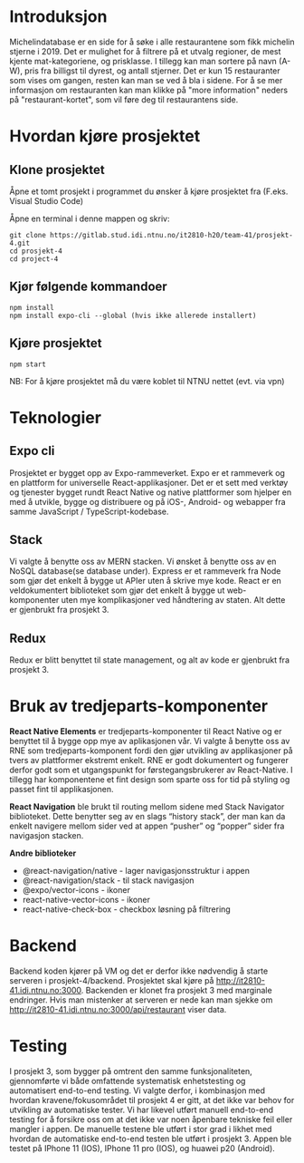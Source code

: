 
# Introduksjon

Michelindatabase er en side for å søke i alle restaurantene som fikk michelin stjerne i 2019. 
Det er mulighet for å filtrere på et utvalg regioner, de mest kjente mat-kategoriene, og prisklasse. 
I tillegg kan man sortere på navn (A-W), pris fra billigst til dyrest, og antall stjerner. 
Det er kun 15 restauranter som vises om gangen, resten kan man se ved å bla i sidene. 
For å se mer informasjon om restauranten kan man klikke på "more information" neders på "restaurant-kortet", som vil føre deg til restaurantens side. 


# Hvordan kjøre prosjektet


## Klone prosjektet

Åpne et tomt prosjekt i programmet du ønsker å kjøre prosjektet fra (F.eks. Visual Studio Code)

Åpne en terminal i denne mappen og skriv:

    git clone https://gitlab.stud.idi.ntnu.no/it2810-h20/team-41/prosjekt-4.git
    cd prosjekt-4
    cd project-4

## Kjør følgende kommandoer

    npm install
    npm install expo-cli --global (hvis ikke allerede installert)

## Kjøre prosjektet

    npm start

NB: For å kjøre prosjektet må du være koblet til NTNU nettet (evt. via vpn)    


# Teknologier

## Expo cli
Prosjektet er bygget opp av Expo-rammeverket. Expo er et rammeverk og en plattform for universelle React-applikasjoner. Det er et sett med verktøy og tjenester bygget rundt React Native og native plattformer som hjelper en med å utvikle, bygge og distribuere og på iOS-, Android- og webapper fra samme JavaScript / TypeScript-kodebase.

## Stack

Vi valgte å benytte oss av MERN stacken. Vi ønsket å benytte oss av en NoSQL database(se database under). Express er et rammeverk fra Node som gjør
det enkelt å bygge ut APIer uten å skrive mye kode. React er en veldokumentert biblioteket som gjør det enkelt å bygge ut web-komponenter uten mye
komplikasjoner ved håndtering av staten. Alt dette er gjenbrukt fra prosjekt 3.


## Redux

Redux er blitt benyttet til state management, og alt av kode er gjenbrukt fra prosjekt 3.



# Bruk av tredjeparts-komponenter

**React Native Elements** er tredjeparts-komponenter til React Native og er benyttet til å bygge opp mye av aplikasjonen vår. 
Vi valgte å benytte oss av RNE som tredjeparts-komponent fordi den gjør utvikling av applikasjoner på tvers av plattformer ekstremt enkelt. 
RNE er godt dokumentert og fungerer derfor godt som et utgangspunkt for førstegangsbrukerer av React-Native. 
I tillegg har komponentene et fint design som sparte oss for tid på styling og passet fint til applikasjonen.


**React Navigation** ble brukt til routing mellom sidene med Stack Navigator biblioteket. Dette benytter seg av en slags “history stack”, der man kan da enkelt navigere mellom sider ved at appen “pusher” og “popper” sider fra navigasjon stacken. 
 

**Andre biblioteker**
- @react-navigation/native - lager navigasjonsstruktur i appen 
- @react-navigation/stack - til stack navigasjon
- @expo/vector-icons - ikoner
- react-native-vector-icons - ikoner
- react-native-check-box - checkbox løsning på filtrering



# Backend

Backend koden kjører på VM og det er derfor ikke nødvendig å starte serveren i prosjekt-4/backend. 
Prosjektet skal kjøre på http://it2810-41.idi.ntnu.no:3000. Backenden er klonet fra prosjekt 3 med marginale endringer. 
Hvis man mistenker at serveren er nede kan man sjekke om http://it2810-41.idi.ntnu.no:3000/api/restaurant viser data.

# Testing

I prosjekt 3, som bygger på omtrent den samme funksjonaliteten, gjennomførte vi både omfattende systematisk enhetstesting og automatisert end-to-end testing. Vi valgte derfor, i kombinasjon med hvordan kravene/fokusområdet til prosjekt 4 er gitt,
at det ikke var behov for utvikling av automatiske tester. Vi har likevel utført manuell end-to-end testing for å forsikre oss om at det ikke var noen åpenbare tekniske feil eller mangler i appen. De manuelle testene ble utført i stor grad i likhet med hvordan de automatiske end-to-end testen ble utført i prosjekt 3.
Appen ble testet på IPhone 11 (IOS), IPhone 11 pro (IOS), og huawei p20 (Android).



